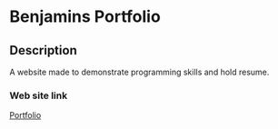 # Benjamins Portfolio 

## Description 

A website made to demonstrate programming skills and hold resume.

### Web site link

<a href="https://winkler102.github.io/Portfolio/">Portfolio</a>